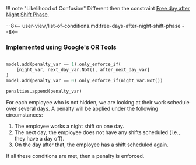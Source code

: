 !!! note "Likelihood of Confusion"
    Different then the constraint [Free day after Night Shift Phase](./free-day-after-night-shift-phase.md).

--8<--
user-view/list-of-conditions.md:free-days-after-night-shift-phase
--8<--

### Implemented using Google's OR Tools

```python title="src/cp/objectives/free_days_after_night_shift_phase.py"

model.add(penalty_var == 1).only_enforce_if(
    [night_var, next_day_var.Not(), after_next_day_var]
)
model.add(penalty_var == 0).only_enforce_if(night_var.Not())

penalties.append(penalty_var)
```

For each employee who is not hidden, we are looking at their work schedule over several days. A penalty will be applied under the following circumstances:

1. The employee works a night shift on one day.
2. The next day, the employee does not have any shifts scheduled (i.e., they have a day off).
3. On the day after that, the employee has a shift scheduled again.

If all these conditions are met, then a penalty is enforced.
